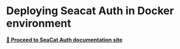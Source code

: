# Deploying Seacat Auth in Docker environment

**[📖 Proceed to SeaCat Auth documentation site](https://docs.teskalabs.com/seacat-auth/getting-started/quick-start)**
